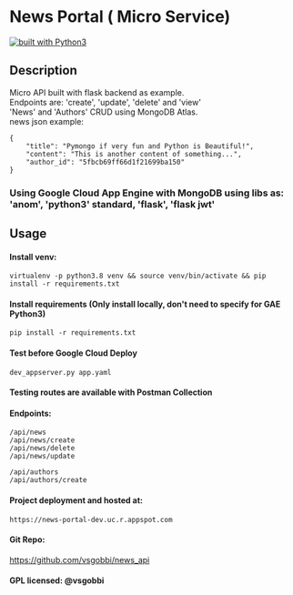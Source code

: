 # News Portal ( Micro Service)
[![built with Python3](https://img.shields.io/badge/built%20with-Python3-red.svg)](https://www.python.org/)

## Description
Micro API built with flask backend as example. <br>
Endpoints are: 'create', 'update', 'delete' and 'view' <br>
'News' and 'Authors' CRUD using MongoDB Atlas. <br>
news json example:
```
{
    "title": "Pymongo if very fun and Python is Beautiful!",
    "content": "This is another content of something...",
    "author_id": "5fbcb69ff66d1f21699ba150"
}
```
 

### Using Google Cloud App Engine with MongoDB using libs as: <br> 'anom', 'python3' standard, 'flask', 'flask jwt'

## **Usage**
#### Install venv:
```
virtualenv -p python3.8 venv && source venv/bin/activate && pip install -r requirements.txt 
```

#### Install requirements (Only install locally, don't need to specify for GAE Python3)
``` 
pip install -r requirements.txt
```

#### Test before Google Cloud Deploy
```
dev_appserver.py app.yaml
```

#### Testing routes are available with Postman Collection

#### Endpoints:
```
/api/news
/api/news/create
/api/news/delete
/api/news/update

/api/authors
/api/authors/create
```

#### Project deployment and hosted at:
```
https://news-portal-dev.uc.r.appspot.com
```

#### Git Repo:
https://github.com/vsgobbi/news_api
#### GPL licensed: @vsgobbi
